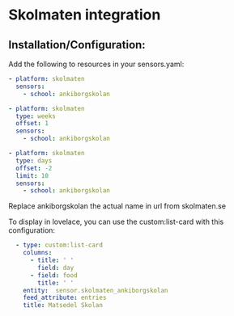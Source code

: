 # Skolmaten integration

## Installation/Configuration:

Add the following to resources in your sensors.yaml:

```yaml
- platform: skolmaten
  sensors:
    - school: ankiborgskolan
```


```yaml
- platform: skolmaten
  type: weeks
  offset: 1
  sensors:
    - school: ankiborgskolan
```

```yaml
- platform: skolmaten
  type: days
  offset: -2
  limit: 10
  sensors:
    - school: ankiborgskolan
```

Replace ankiborgskolan the actual name in url from skolmaten.se


To display in lovelace, you can use the custom:list-card with this configuration:
```yaml
  - type: custom:list-card
    columns:
      - title: ' '
        field: day
      - field: food
        title: ' '
    entity:  sensor.skolmaten_ankiborgskolan
    feed_attribute: entries
    title: Matsedel Skolan
  ```
